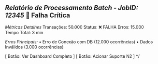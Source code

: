 
*Relatório de Processamento Batch - JobID: 12345* 🛑 Falha Crítica
--------------------------------------
*Métricas* *Detalhes*
Transações: 50.000  Status: ❌ FALHA
Erros: 15.000      Tempo Total: 3 min

*Erros Principais:*
• Erro de Conexão com DB (12.000 ocorrências)
• Dados Inválidos (3.000 ocorrências)

[ Botão: Ver Dashboard Completo ]  [ Botão: Acionar Suporte N2 ]
*/